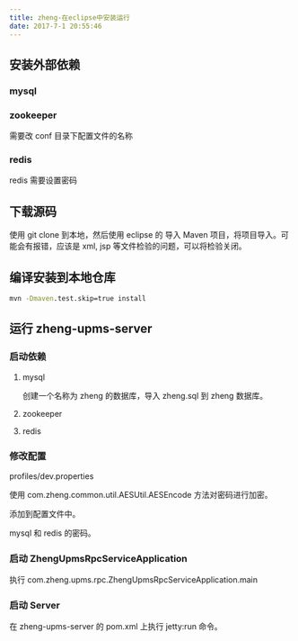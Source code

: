 ```yaml
---
title: zheng-在eclipse中安装运行
date: 2017-7-1 20:55:46
---
```


## 安装外部依赖

### mysql

### zookeeper
需要改 conf 目录下配置文件的名称

### redis

redis 需要设置密码

## 下载源码

使用 git clone 到本地，然后使用 eclipse 的 导入 Maven 项目，将项目导入。可能会有报错，应该是 xml, jsp 等文件检验的问题，可以将检验关闭。

## 编译安装到本地仓库

``` cmd
mvn -Dmaven.test.skip=true install
```

## 运行 zheng-upms-server

### 启动依赖

1. mysql

	创建一个名称为 zheng 的数据库，导入 zheng.sql 到 zheng 数据库。
	
2. zookeeper
3. redis

### 修改配置

profiles/dev.properties

使用  com.zheng.common.util.AESUtil.AESEncode 方法对密码进行加密。

添加到配置文件中。

mysql 和 redis 的密码。

### 启动 ZhengUpmsRpcServiceApplication

执行 com.zheng.upms.rpc.ZhengUpmsRpcServiceApplication.main

### 启动 Server

在 zheng-upms-server 的 pom.xml 上执行 jetty:run 命令。